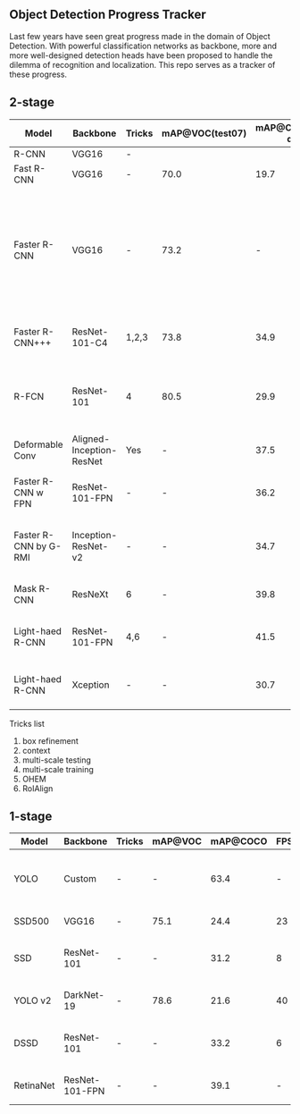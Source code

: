 ## Object Detection Progress Tracker

Last few years have seen great progress made in the domain of Object Detection. With powerful classification networks as backbone, more and more well-designed detection heads have been proposed to handle the dilemma of recognition and localization. This repo serves as a tracker of these progress.

## 2-stage

Model    | Backbone  | Tricks| mAP@VOC(test07)| mAP@COCO(test-dev)| FPS | Paper  | Date   | Note
------------|-----------|-------|----|----|----|------------|------|------
R-CNN | VGG16 | - | 
Fast R-CNN | VGG16 | - | 70.0 | 19.7 | - | [Fast R-CNN] | 15.04 | -
Faster R-CNN | VGG16 | - | 73.2 | - | [Faster R-CNN: Towards Real-Time Object Detection with Region Proposal Networks] | 15.06 | -
Faster R-CNN+++ | ResNet-101-C4 | 1,2,3 | 73.8 | 34.9 | - | [Deep Residual Learning for Image Recognition] | 15.12 | -
R-FCN | ResNet-101 | 4 | 80.5 | 29.9 | 6 | [R-FCN: Object Detection via Region-based Fully Convoluational Networks] 16.05 | - 
Deformable Conv | Aligned-Inception-ResNet | Yes | - | 37.5 | - | [Deformable Convolutional Networks] | -
Faster R-CNN w FPN | ResNet-101-FPN | - | - | 36.2 | - | [Feature Pyramid Networks for Object Detection] | -
Faster R-CNN by G-RMI | Inception-ResNet-v2 | - | - | 34.7 | - | [Speed/accuracy Trade-offs for Modern Convolutional object detectors] | - | COCO206 winner
Mask R-CNN |  ResNeXt | 6 | - | 39.8 | - | [Mask R-CNN] | 17.03 | ICCV2017 Best Paper
Light-haed R-CNN | ResNet-101-FPN | 4,6 | - | 41.5 | - | [Light-Head R-CNN: In Defense of Two-stage Object Detector] | 17.11 | -
Light-haed R-CNN | Xception | - | - | 30.7 | 102 | [Light-Head R-CNN: In Defense of Two-stage Object Detector] | 17.11 | -

Tricks list
1. box refinement
2. context
3. multi-scale testing
4. multi-scale training
5. OHEM
6. RoIAlign

## 1-stage

Model    | Backbone  | Tricks| mAP@VOC| mAP@COCO| FPS | Paper  | Date   | Note
------------|-----------|-------|----|----|----|------------|------|------
YOLO | Custom | - | - | 63.4 | - | 45 | [YOLO: You Only Look Once] | - | -
SSD500 | VGG16 | - | 75.1 | 24.4 | 23 | [SSD: Single Shot Detector] | 15.12 | -
SSD | ResNet-101 | - | - | 31.2 | 8 | [DSSD: Deconvolutional Single Shot Detector] | 17.01 | -
YOLO v2 | DarkNet-19 | - | 78.6 | 21.6 | 40 | [YOLO9000: Better, Faster, Stronger] | - | -
DSSD | ResNet-101 | - | - | 33.2 | 6 | [DSSD: Deconvolutional Single Shot Detector] | 17.01 | -
RetinaNet | ResNet-101-FPN | - | - | 39.1 | - | [Focal Loss for Dense Object Detection] | 17.08 | -
